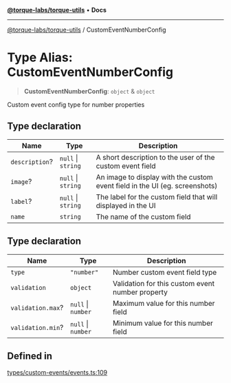 [**@torque-labs/torque-utils**](../README.md) • **Docs**

***

[@torque-labs/torque-utils](../README.md) / CustomEventNumberConfig

# Type Alias: CustomEventNumberConfig

> **CustomEventNumberConfig**: `object` & `object`

Custom event config type for number properties

## Type declaration

| Name | Type | Description |
| ------ | ------ | ------ |
| `description`? | `null` \| `string` | A short description to the user of the custom event field |
| `image`? | `null` \| `string` | An image to display with the custom event field in the UI (eg. screenshots) |
| `label`? | `null` \| `string` | The label for the custom field that will displayed in the UI |
| `name` | `string` | The name of the custom field |

## Type declaration

| Name | Type | Description |
| ------ | ------ | ------ |
| `type` | `"number"` | Number custom event field type |
| `validation` | `object` | Validation for this custom event number property |
| `validation.max`? | `null` \| `number` | Maximum value for this number field |
| `validation.min`? | `null` \| `number` | Minimum value for this number field |

## Defined in

[types/custom-events/events.ts:109](https://github.com/torque-labs/torque-utils/blob/a612e615fa21888d00ebb7bf70f9910fab4be80a/types/custom-events/events.ts#L109)
